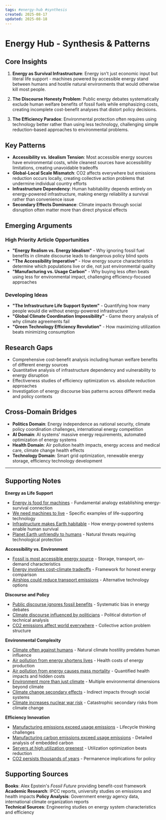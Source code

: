 ```yaml
---
tags: #energy-hub #synthesis
created: 2025-08-17
updated: 2025-08-18
---
```


# Energy Hub - Synthesis & Patterns

## Core Insights

1. **Energy as Survival Infrastructure**: Energy isn't just economic input but literal life support - machines powered by accessible energy stand between humans and hostile natural environments that would otherwise kill most people.

2. **The Discourse Honesty Problem**: Public energy debates systematically exclude human welfare benefits of fossil fuels while emphasizing costs, creating incomplete cost-benefit analyses that distort policy decisions.

3. **The Efficiency Paradox**: Environmental protection often requires using technology better rather than using less technology, challenging simple reduction-based approaches to environmental problems.

## Key Patterns

- **Accessibility vs. Idealism Tension**: Most accessible energy sources have environmental costs, while cleanest sources have accessibility limitations, creating unavoidable tradeoffs
- **Global-Local Scale Mismatch**: CO2 affects everywhere but emissions reduction occurs locally, creating collective action problems that undermine individual country efforts
- **Infrastructure Dependency**: Human habitability depends entirely on energy-powered infrastructure, making energy reliability a survival rather than convenience issue
- **Secondary Effects Dominance**: Climate impacts through social disruption often matter more than direct physical effects

## Emerging Arguments

### High Priority Article Opportunities

- **"Energy Realism vs. Energy Idealism"** - Why ignoring fossil fuel benefits in climate discourse leads to dangerous policy blind spots
- **"The Accessibility Imperative"** - How energy source characteristics determine which populations live or die, not just environmental quality
- **"Manufacturing vs. Usage Carbon"** - Why buying less often beats using less for environmental impact, challenging efficiency-focused approaches

### Developing Ideas

- **"The Infrastructure Life Support System"** - Quantifying how many people would die without energy-powered infrastructure
- **"Global Climate Coordination Impossibility"** - Game theory analysis of why climate agreements fail
- **"Green Technology Efficiency Revolution"** - How maximizing utilization beats minimizing consumption

## Research Gaps

- Comprehensive cost-benefit analysis including human welfare benefits of different energy sources
- Quantitative analysis of infrastructure dependency and vulnerability to energy disruption
- Effectiveness studies of efficiency optimization vs. absolute reduction approaches
- Investigation of energy discourse bias patterns across different media and policy contexts

## Cross-Domain Bridges

- **Politics Domain**: Energy independence as national security, climate policy coordination challenges, international energy competition
- **AI Domain**: AI systems' massive energy requirements, automated optimization of energy systems
- **Health Domain**: Air pollution health impacts, energy access and medical care, climate change health effects
- **Technology Domain**: Smart grid optimization, renewable energy storage, efficiency technology development

---

## Supporting Notes

**Energy as Life Support**
- [Energy is food for machines](energy-food-machines.md) - Fundamental analogy establishing energy-survival connection
- [We need machines to live](energy-machines-survival.md) - Specific examples of life-supporting technology
- [Infrastructure makes Earth habitable](energy-infrastructure-habitable.md) - How energy-powered systems enable human survival
- [Planet Earth unfriendly to humans](energy-earth-hostile-environment.md) - Natural threats requiring technological protection

**Accessibility vs. Environment**
- [Fossil is most accessible energy source](energy-fossil-accessible.md) - Storage, transport, on-demand characteristics
- [Energy involves cost-climate tradeoffs](energy-cost-climate-tradeoffs.md) - Framework for honest energy comparison
- [Airships could reduce transport emissions](energy-airships-transport.md) - Alternative technology options

**Discourse and Policy**
- [Public discourse ignores fossil benefits](energy-discourse-fossil-benefits.md) - Systematic bias in energy debates  
- [Climate discourse influenced by politicians](energy-discourse-political.md) - Political distortion of technical analysis
- [CO2 emissions affect world everywhere](energy-co2-global-impact.md) - Collective action problem structure

**Environmental Complexity**
- [Climate often against humans](energy-climate-hostile.md) - Natural climate hostility predates human influence
- [Air pollution from energy shortens lives](energy-pollution-health-impact.md) - Health costs of energy production
- [Air pollution from energy causes mass mortality](energy-air-pollution-mass-mortality.md) - Quantified health impacts and hidden costs
- [Environment more than just climate](energy-environment-broader.md) - Multiple environmental dimensions beyond climate
- [Climate change secondary effects](energy-climate-secondary-effects.md) - Indirect impacts through social systems
- [Climate increases nuclear war risk](energy-climate-war-risk.md) - Catastrophic secondary risks from climate change

**Efficiency Innovation**
- [Manufacturing emissions exceed usage emissions](energy-manufacturing-emissions.md) - Lifecycle thinking challenges
- [Manufacturing carbon emissions exceed usage emissions](energy-manufacturing-carbon-exceeds-usage.md) - Detailed analysis of embedded carbon
- [Servers at high utilization greenest](energy-servers-efficiency.md) - Utilization optimization beats reduction
- [CO2 persists thousands of years](energy-co2-persistence.md) - Permanence implications for policy

## Supporting Sources

**Books**: Alex Epstein's *Fossil Future* providing benefit-cost framework
**Academic Research**: IPCC reports, university studies on emissions and health impacts
**Policy Analysis**: Government energy agency data, international climate organization reports  
**Technical Sources**: Engineering studies on energy system characteristics and efficiency